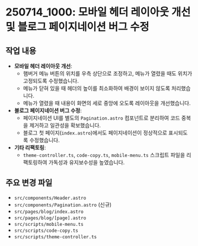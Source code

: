 # 250714_1000: 모바일 헤더 레이아웃 개선 및 블로그 페이지네이션 버그 수정

## 작업 내용

- **모바일 헤더 레이아웃 개선**:
  - 햄버거 메뉴 버튼의 위치를 우측 상단으로 조정하고, 메뉴가 열렸을 때도 위치가 고정되도록 수정했습니다.
  - 메뉴가 닫혀 있을 때 헤더의 높이를 최소화하여 배경이 보이지 않도록 처리했습니다.
  - 메뉴가 열렸을 때 내용이 화면의 세로 중앙에 오도록 레이아웃을 개선했습니다.
- **블로그 페이지네이션 버그 수정**:
  - 페이지네이션 UI를 별도의 `Pagination.astro` 컴포넌트로 분리하여 코드 중복을 제거하고 일관성을 확보했습니다.
  - 블로그 첫 페이지(`index.astro`)에서도 페이지네이션이 정상적으로 표시되도록 수정했습니다.
- **기타 리팩토링**:
  - `theme-controller.ts`, `code-copy.ts`, `mobile-menu.ts` 스크립트 파일을 리팩토링하여 가독성과 유지보수성을 높였습니다.

## 주요 변경 파일

- `src/components/Header.astro`
- `src/components/Pagination.astro` (신규)
- `src/pages/blog/index.astro`
- `src/pages/blog/[page].astro`
- `src/scripts/mobile-menu.ts`
- `src/scripts/code-copy.ts`
- `src/scripts/theme-controller.ts`
